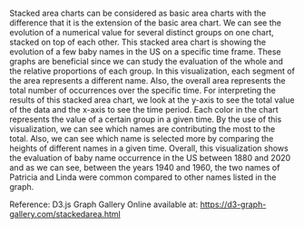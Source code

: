 Stacked area charts can be considered as basic area charts with the difference that it is the extension of the basic area chart. We can see the evolution of a numerical value for several distinct groups on one chart, stacked on top of each other. This stacked area chart is showing the evolution of a few baby names in the US on a specific time frame. These graphs are beneficial since we can study the evaluation of the whole and the relative proportions of each group. In this visualization, each segment of the area represents a different name. Also, the overall area represents the total number of occurrences over the specific time. For interpreting the results of this stacked area chart, we look at the y-axis to see the total value of the data and the x-axis to see the time period. Each color in the chart represents the value of a certain group in a given time. By the use of this visualization, we can see which names are contributing the most to the total. Also, we can see which name is selected more by comparing the heights of different names in a given time. Overall, this visualization shows the evaluation of baby name occurrence in the US between 1880 and 2020 and as we can see, between the years 1940 and  1960, the two names of Patricia and Linda were common compared to other names listed in the graph.


Reference: D3.js Graph Gallery
Online available at: https://d3-graph-gallery.com/stackedarea.html
